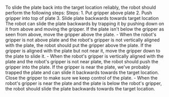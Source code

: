 To slide the plate back into the target location reliably, the robot should perform the following steps:
    Steps:  1. Put gripper above plate  2. Push gripper into top of plate  3. Slide plate backwards towards target location
    The robot can slide the plate backwards by trapping it by pushing down on it from above and moving the gripper. If the plate isn't below the gripper as seen from above, move the gripper above the plate.
    - When the robot's gripper is not above plate and the robot's gripper is not vertically aligned with the plate, the robot should put the gripper above the plate.
    If the gripper is aligned with the plate but not near it, move the gripper down to the plate to slide it.
    - When the robot's gripper is vertically aligned with the plate and the robot's gripper is not near plate, the robot should push the gripper into the plate.
    If the gripper is near the plate, we've probably trapped the plate and can slide it backwards towards the target location. Close the gripper to make sure we keep control of the plate.
    - When the robot's gripper is near the plate and the plate is below the robot's gripper, the robot should slide the plate backwards towards the target location.